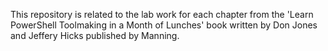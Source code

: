 This repository is related to the lab work for each chapter from the 'Learn PowerShell Toolmaking in a Month of Lunches' book written by Don Jones and Jeffery Hicks published by Manning.
